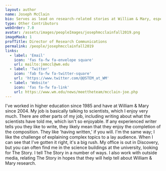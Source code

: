 ```yaml
---
layout: author
name: Joseph McClain
bio: Serves as lead on research-related stories at William & Mary, especially those involving the natural sciences.
type: Other Contributors
webOrder: 7.0
avatar: /assets/images/peopleImages/josephmcclainfall2019.png
imageMask: 1
profTitle: Director of Research Communications
permalink: /people/josephmcclainfall2019
links:
  - label: 'Email'
    icon: 'fas fa-fw fa-envelope square'
    url: mailto:jmmccl@wm.edu
  - label: 'Twitter'
    icon: 'fab fa-fw fa-twitter-square'
    url: 'https://www.twitter.com/@@STEM_at_WM'
  - label: 'Website'
    icon: 'fas fa-fw fa-link'
    url: https://www.wm.edu/news/meettheteam/mcclain-joe.php
---
```

I've worked in higher education since 1985 and have at William & Mary since 2004. My job is basically talking to scientists, which I enjoy very much. There are other parts of my job, including writing about what the scientists have told me, which isn't so enjoyable. If any experienced writer tells you they like to write, they likely mean that they enjoy the completion of the composition. They like 'having written,' if you will. I'm the same way; I like the challenge of explaining complex topics to a lay audience. When I can see that I've gotten it right, it's a big rush. My office is out in Discovery, but you can often find me in the science buildings at the university, looking for The Story. I tell The Story in a number of ways. I also work with outside media, relating The Story in hopes that they will help tell about William & Mary research.